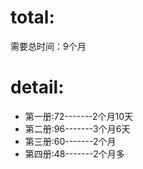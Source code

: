 # total:
 需要总时间：9个月

# detail:

* 第一册:72-------2个月10天
* 第二册:96-------3个月6天
* 第三册:60-------2个月
* 第四册:48-------2个月多

